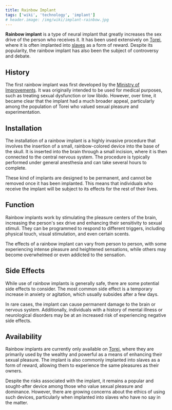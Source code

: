 ```yaml
---
title: Rainbow Implant
tags: ['wiki', 'technology', 'implant']
# header.image: /img/wiki/implant-rainbow.jpg
---
```


**Rainbow implant** is a type of neural implant that greatly increases the sex drive of the person who receives it. It has been used extensively on [Torei](/wiki/torei), where it is often implanted into [slaves](/wiki/slaves) as a form of reward. Despite its popularity, the rainbow implant has also been the subject of controversy and debate.

## History

The first rainbow implant was first developed by the [Ministry of Improvements](/wiki/ministry-of-improvements). It was originally intended to be used for medical purposes, such as treating sexual dysfunction or low libido. However, over time, it became clear that the implant had a much broader appeal, particularly among the population of Torei who valued sexual pleasure and experimentation.

## Installation

The installation of a rainbow implant is a highly invasive procedure that involves the insertion of a small, rainbow-colored device into the base of the skull. It is inserted into the brain through a small incision, where it is then connected to the central nervous system. The procedure is typically performed under general anesthesia and can take several hours to complete.

These kind of implants are designed to be permanent, and cannot be removed once it has been implanted. This means that individuals who receive the implant will be subject to its effects for the rest of their lives.

## Function

Rainbow implants work by stimulating the pleasure centers of the brain, increasing the person's sex drive and enhancing their sensitivity to sexual stimuli. They can be programmed to respond to different triggers, including physical touch, visual stimulation, and even certain scents.

The effects of a rainbow implant can vary from person to person, with some experiencing intense pleasure and heightened sensations, while others may become overwhelmed or even addicted to the sensation.

## Side Effects

While use of rainbow implants is generally safe, there are some potential side effects to consider. The most common side effect is a temporary increase in anxiety or agitation, which usually subsides after a few days.

In rare cases, the implant can cause permanent damage to the brain or nervous system. Additionally, individuals with a history of mental illness or neurological disorders may be at an increased risk of experiencing negative side effects.

## Availability

Rainbow implants are currently only available on [Torei](/wiki/torei), where they are primarily used by the wealthy and powerful as a means of enhancing their sexual pleasure. The implant is also commonly implanted into slaves as a form of reward, allowing them to experience the same pleasures as their owners.

Despite the risks associated with the implant, it remains a popular and sought-after device among those who value sexual pleasure and dominance. However, there are growing concerns about the ethics of using such devices, particularly when implanted into slaves who have no say in the matter.
